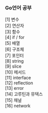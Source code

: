 ### Go언어 공부

[1] 변수  
[2] 연산자     
[3] 함수   
[4] if / for   
[5] 배열   
[6] 구조체   
[7] 포인터   
[8] string  
[9] slice   
[10] 메서드    
[11]    interface   
[12]    reflection       
[13]   error     
[14]    고루틴과 뮤텍스     
[15]    채널  
[16]    network
